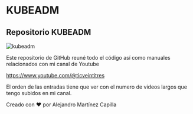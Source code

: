 # KUBEADM
## Repositorio KUBEADM

![kubeadm](https://github.com/user-attachments/assets/814bafc0-9396-43c4-9b32-2c868517cee3)

Este repositorio de GitHub reuné todo el código así como manuales relacionados con mi canal de Youtube

https://www.youtube.com/@ticveintitres

El orden de las entradas tiene que ver con el numero de videos largos que tengo subidos en mi canal.

Creado con ❤️ por Alejandro Martínez Capilla
